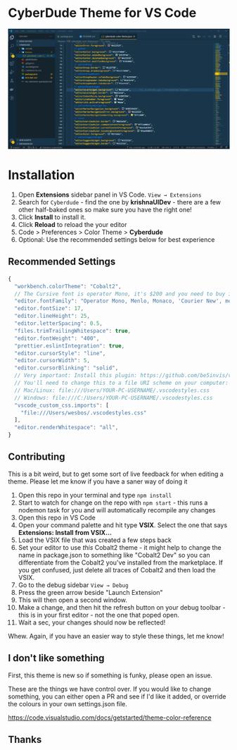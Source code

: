 # CyberDude Theme for VS Code

![Preview](images/theme.PNG)

# Installation

1. Open **Extensions** sidebar panel in VS Code. `View → Extensions`
2. Search for `Cyberdude` - find the one by **krishnaUIDev** - there are a few other half-baked ones so make sure you have the right one!
3. Click **Install** to install it.
4. Click **Reload** to reload the your editor
5. Code > Preferences > Color Theme > **Cyberdude**
6. Optional: Use the recommended settings below for best experience

## Recommended Settings

```js
{
  "workbench.colorTheme": "Cobalt2",
  // The Cursive font is operator Mono, it's $200 and you need to buy it to get the cursive
  "editor.fontFamily": "Operator Mono, Menlo, Monaco, 'Courier New', monospace",
  "editor.fontSize": 17,
  "editor.lineHeight": 25,
  "editor.letterSpacing": 0.5,
  "files.trimTrailingWhitespace": true,
  "editor.fontWeight": "400",
  "prettier.eslintIntegration": true,
  "editor.cursorStyle": "line",
  "editor.cursorWidth": 5,
  "editor.cursorBlinking": "solid",
  // Very important: Install this plugin: https://github.com/be5invis/vscode-custom-css
  // You'll need to change this to a file URI scheme on your computer: https://en.wikipedia.org/wiki/File_URI_scheme
  // Mac/Linux: file:///Users/YOUR-PC-USERNAME/.vscodestyles.css
  // Windows: file:///C:/Users/YOUR-PC-USERNAME/.vscodestyles.css
  "vscode_custom_css.imports": [
    "file:///Users/wesbos/.vscodestyles.css"
  ],
  "editor.renderWhitespace": "all",
}
```

## Contributing

This is a bit weird, but to get some sort of live feedback for when editing a theme. Please let me know if you have a saner way of doing it

1. Open this repo in your terminal and type `npm install`
1. Start to watch for change on the repo with `npm start` - this runs a nodemon task for you and will automatically recompile any changes
1. Open this repo in VS Code
1. Open your command palette and hit type **VSIX**. Select the one that says **Extensions: Install from VSIX...**
1. Load the VSIX file that was created a few steps back
1. Set your editor to use _this_ Cobalt2 theme - it might help to change the name in package.json to something like "Cobalt2 Dev" so you can differentiate from the Cobalt2 you've installed from the marketplace. If you get confused, just delete all traces of Cobalt2 and then load the VSIX.
1. Go to the debug sidebar `View → Debug`
1. Press the green arrow beside "Launch Extension"
1. This will then open a second window.
1. Make a change, and then hit the refresh button on your debug toolbar - this is in your first editor - not the one that poped open.
1. Wait a sec, your changes should now be reflected!

Whew. Again, if you have an easier way to style these things, let me know!

## I don't like something

First, this theme is new so if something is funky, please open an issue.

These are the things we have control over. If you would like to change something, you can either open a PR and see if I'd like it added, or override the colours in your own settings.json file.

https://code.visualstudio.com/docs/getstarted/theme-color-reference

## Thanks
